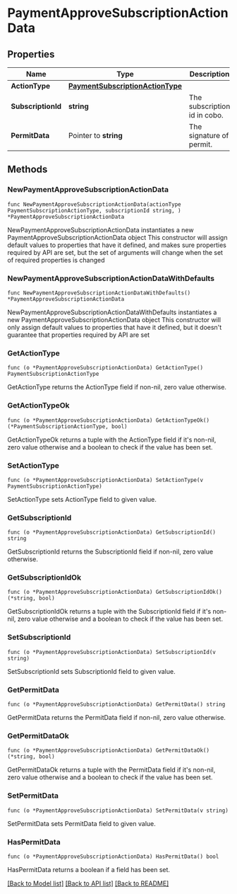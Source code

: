 # PaymentApproveSubscriptionActionData

## Properties

Name | Type | Description | Notes
------------ | ------------- | ------------- | -------------
**ActionType** | [**PaymentSubscriptionActionType**](PaymentSubscriptionActionType.md) |  | 
**SubscriptionId** | **string** | The subscription id in cobo. | 
**PermitData** | Pointer to **string** | The signature of permit. | [optional] 

## Methods

### NewPaymentApproveSubscriptionActionData

`func NewPaymentApproveSubscriptionActionData(actionType PaymentSubscriptionActionType, subscriptionId string, ) *PaymentApproveSubscriptionActionData`

NewPaymentApproveSubscriptionActionData instantiates a new PaymentApproveSubscriptionActionData object
This constructor will assign default values to properties that have it defined,
and makes sure properties required by API are set, but the set of arguments
will change when the set of required properties is changed

### NewPaymentApproveSubscriptionActionDataWithDefaults

`func NewPaymentApproveSubscriptionActionDataWithDefaults() *PaymentApproveSubscriptionActionData`

NewPaymentApproveSubscriptionActionDataWithDefaults instantiates a new PaymentApproveSubscriptionActionData object
This constructor will only assign default values to properties that have it defined,
but it doesn't guarantee that properties required by API are set

### GetActionType

`func (o *PaymentApproveSubscriptionActionData) GetActionType() PaymentSubscriptionActionType`

GetActionType returns the ActionType field if non-nil, zero value otherwise.

### GetActionTypeOk

`func (o *PaymentApproveSubscriptionActionData) GetActionTypeOk() (*PaymentSubscriptionActionType, bool)`

GetActionTypeOk returns a tuple with the ActionType field if it's non-nil, zero value otherwise
and a boolean to check if the value has been set.

### SetActionType

`func (o *PaymentApproveSubscriptionActionData) SetActionType(v PaymentSubscriptionActionType)`

SetActionType sets ActionType field to given value.


### GetSubscriptionId

`func (o *PaymentApproveSubscriptionActionData) GetSubscriptionId() string`

GetSubscriptionId returns the SubscriptionId field if non-nil, zero value otherwise.

### GetSubscriptionIdOk

`func (o *PaymentApproveSubscriptionActionData) GetSubscriptionIdOk() (*string, bool)`

GetSubscriptionIdOk returns a tuple with the SubscriptionId field if it's non-nil, zero value otherwise
and a boolean to check if the value has been set.

### SetSubscriptionId

`func (o *PaymentApproveSubscriptionActionData) SetSubscriptionId(v string)`

SetSubscriptionId sets SubscriptionId field to given value.


### GetPermitData

`func (o *PaymentApproveSubscriptionActionData) GetPermitData() string`

GetPermitData returns the PermitData field if non-nil, zero value otherwise.

### GetPermitDataOk

`func (o *PaymentApproveSubscriptionActionData) GetPermitDataOk() (*string, bool)`

GetPermitDataOk returns a tuple with the PermitData field if it's non-nil, zero value otherwise
and a boolean to check if the value has been set.

### SetPermitData

`func (o *PaymentApproveSubscriptionActionData) SetPermitData(v string)`

SetPermitData sets PermitData field to given value.

### HasPermitData

`func (o *PaymentApproveSubscriptionActionData) HasPermitData() bool`

HasPermitData returns a boolean if a field has been set.


[[Back to Model list]](../README.md#documentation-for-models) [[Back to API list]](../README.md#documentation-for-api-endpoints) [[Back to README]](../README.md)


